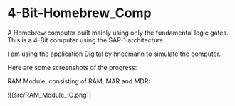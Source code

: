 # 4-Bit-Homebrew_Comp
A Homebrew computer built mainly using only the fundamental logic gates. This is a 4-Bit computer using the SAP-1 architecture.

I am using the application Digital by hneemann to simulate the computer.

Here are some screenshots of the progress:

RAM Module, consisting of RAM, MAR and MDR:

![[src/RAM_Module_IC.png]]

